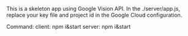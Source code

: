 This is a skeleton app using Google Vision API.
In the ./server/app.js, replace your key file and project id in the Google Cloud configuration.

Command:
    client: npm i&start
    server: npm i&start